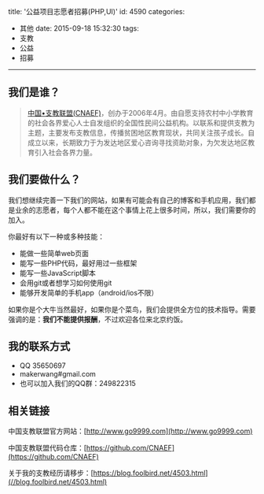 title: '公益项目志愿者招募(PHP,UI)'
id: 4590
categories:
  - 其他
date: 2015-09-18 15:32:30
tags:
  - 支教
  - 公益
  - 招募
---

## 我们是谁？

> [中国•支教联盟(CNAEF)](http://www.go9999.com)，创办于2006年4月。由自愿支持农村中小学教育的社会各界爱心人士自发组织的全国性民间公益机构。以联系和提供支教为主题，主要发布支教信息，传播贫困地区教育现状，共同关注孩子成长。自成立以来，长期致力于为发达地区爱心咨询寻找资助对象，为欠发达地区教育引入社会各界力量。

## 我们要做什么？

我们想继续完善一下我们的网站，如果有可能会有自己的博客和手机应用，我们都是业余的志愿者，每个人都不能在这个事情上花上很多时间，所以，我们需要你的加入。

你最好有以下一种或多种技能：

*   能做一些简单web页面
*   能写一些PHP代码，最好用过一些框架
*   能写一些JavaScript脚本
*   会用git或者想学习如何使用git
*   能够开发简单的手机app（android/ios不限）

如果你是个大牛当然最好，如果你是个菜鸟，我们会提供全方位的技术指导。需要强调的是：**我们不能提供报酬**，不过欢迎各位来北京约饭。

## 我的联系方式

*   QQ 35650697
*   makerwang#gmail.com
*   也可以加入我们的QQ群：249822315

## 相关链接

中国支教联盟官方网站：[http://www.go9999.com](http://www.go9999.com)

中国支教联盟代码仓库：[https://github.com/CNAEF](https://github.com/CNAEF)

关于我的支教经历请移步：[https://blog.foolbird.net/4503.html](//blog.foolbird.net/4503.html)

